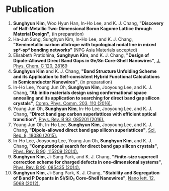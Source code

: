 # Publication

1.   **Sunghyun Kim**, Woo Hyun Han, In-Ho Lee, and K. J. Chang, **"Discovery of Half-Metallic Two-Dimensional Boron Kagome Lattice through Material Design"**, (in preparation) 
1.   Ha-Jun Sung, Sunghyun Kim, In-Ho Lee, and K. J. Chang, **"Semimetallic carbon allotrope with topological nodal line in mixed sp²-sp³ bonding networks"** (NPG Asia Materials accepted)
1.   Elisabeth Pratidhina, **Sunghyun Kim**, and K. J. Chang, **"Design of Dipole-Allowed Direct Band Gaps in Ge/Sn Core–Shell Nanowires"**,  [J. Phys. Chem. C 120, 28169](http://pubs.acs.org/doi/abs/10.1021/acs.jpcc.6b08779)
1.   **Sunghyun Kim** and K. J. Chang, **"Band Structure Unfolding Scheme and its Application to Self-consistent Hybrid Functional Calculations in Semiconductor Nanowires"**, (in preparation) 
1.  In-Ho Lee, Young Jun Oh, **Sunghyun Kim**, Jooyoung Lee, and K. J. Chang, **"Ab initio materials design using conformational space annealing and its application to searching for direct band gap silicon crystals"**, [Comp. Phys. Comm. 203, 110 (2016).](http://dx.doi.org/10.1016/j.cpc.2016.02.011)
1.  Young Jun Oh, **Sunghyun Kim**, In-Ho Lee, Jooyoung Lee, and K. J. Chang, **"Direct band gap carbon superlattices with efficient optical transition"**, [Phys. Rev. B 93, 085201 (2016).](http://journals.aps.org/prb/abstract/10.1103/PhysRevB.93.085201)
1.  Young Jun Oh, In-Ho Lee, **Sunghyun Kim**, Jooyoung Lee, and K. J. Chang, **"Dipole-allowed direct band gap silicon superlattices"**, [Sci. Rep. 8, 18086 (2015).](http://dx.doi.org/10.1038/srep18086)
1.  In-Ho Lee, Jooyoung Lee, Young Jun Oh, **Sunghyun Kim**, and K. J. Chang, **"Computational search for direct band gap silicon crystals"**, [Phys. Rev. B 90, 115209 (2014).](http://journals.aps.org/prb/abstract/10.1103/PhysRevB.90.115209)
1.  **Sunghyun Kim**, Ji-Sang Park, and K. J. Chang, **"Finite-size supercell correction scheme for charged defects in one-dimensional systems"**, [Phys. Rev. B 90, 085435 (2014).](http://journals.aps.org/prb/abstract/10.1103/PhysRevB.90.085435)
1.  **Sunghyun Kim**, Ji-Sang Park, K. J. Chang, **"Stability and Segregation of B and P Dopants in Si/SiO₂ Core–Shell Nanowires"**, [Nano lett. 12, 5068 (2012).](http://pubs.acs.org/doi/abs/10.1021/nl3013924)



  